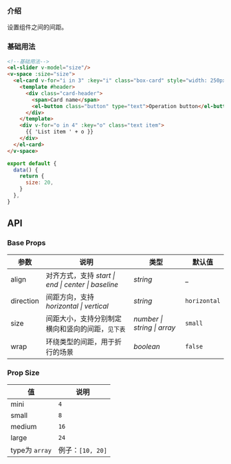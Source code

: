 ### 介绍

设置组件之间的间距。

### 基础用法

```html
<!--基础用法-->
<el-slider v-model="size"/>
<v-space :size="size">
  <el-card v-for="i in 3" :key="i" class="box-card" style="width: 250px">
    <template #header>
      <div class="card-header">
        <span>Card name</span>
        <el-button class="button" type="text">Operation button</el-button>
      </div>
    </template>
    <div v-for="o in 4" :key="o" class="text item">
      {{ 'List item ' + o }}
    </div>
  </el-card>
</v-space>
```

```js
export default {
  data() {
    return {
      size: 20,
    }
  },
}
```

## API

### Base Props

| 参数   | 说明           | 类型      | 默认值 |
| ------ | -------------- | --------- | ------ |
| align | 对齐方式，支持 _start \| end \| center \| baseline_    | _string_    | _ |
| direction | 间距方向，支持 _horizontal \| vertical_ | _string_  | `horizontal`    |
| size | 间距大小，支持分别制定横向和竖向的间距，`见下表` | _number \| string \| array_  | `small`    |
| wrap | 环绕类型的间距，用于折行的场景 | _boolean_  | `false`    |

### Prop Size

| 值   | 说明           |
| ------ | -------------- |
| mini | `4` |
| small | `8` |
| medium | `16` |
| large | `24` |
| type为 `array` | 例子：`[10, 20]` |


